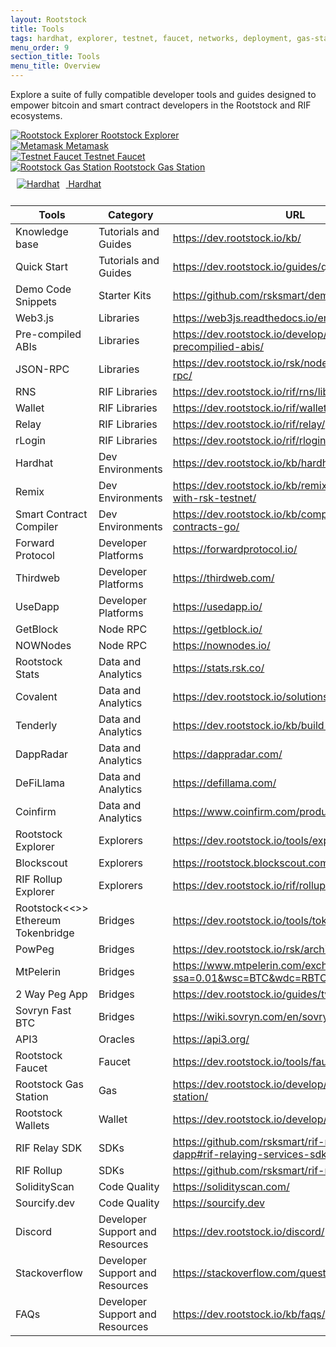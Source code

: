 ```yaml
---
layout: Rootstock
title: Tools
tags: hardhat, explorer, testnet, faucet, networks, deployment, gas-station, tools, Rootstock, ethereum, smart-contracts, install, get-started, how-to, wallets
menu_order: 9
section_title: Tools
menu_title: Overview
---
```

Explore a suite of fully compatible developer tools and guides designed to empower bitcoin and smart contract developers in the Rootstock and RIF ecosystems.

<div id="stats-carousel" class="owl-carousel owl-theme">
    <div class="item">
        <a href="https://explorer.rsk.co" target="blank">
        <img src="/assets/img/tools/4-rootstock-explorer.png" alt="Rootstock Explorer">
        <a class="company-name" href="https://explorer.rsk.co" target="blank">Rootstock Explorer</a>
    </a>
    </div>
    <div class="item">
        <a href="https://metamask.io" target="blank">
        <img src="/assets/img/tools/3-metamask.png" alt="Metamask">
        <a class="company-name" href="https://metamask.io" target="blank">Metamask</a>
    </a>
    </div>
    <div class="item">
        <a href="https://faucet.rsk.co/" target="blank">
        <img src="/assets/img/tools/5-testnet-faucet.png" alt="Testnet Faucet">
        <a class="company-name" href="https://faucet.rsk.co/" target="blank">Testnet Faucet</a>
    </a>
    </div>
    <div class="item">
        <a href="https://rskgasstation.info" target="blank">
        <img src="/assets/img/tools/1-gasstation.png" alt="Rootstock Gas Station">
        <a class="company-name" href="https://rskgasstation.info" target="blank">Rootstock Gas Station</a>
    </a>
    </div>
    <div class="item">
       <a href="https://hardhat.org" target="blank">
        <img src="/assets/img/tools/2-hardhat.jpg" alt="Hardhat" style="margin: 10px;">
        <a class="company-name" href="https://hardhat.org">Hardhat</a>
    </a>
    </div>
</div>

| Tools                                          | Category                        | URL                                                                                     |
| ---------------------------------------------- | ------------------------------- | --------------------------------------------------------------------------------------- |
| Knowledge base                                 | Tutorials and Guides            | https://dev.rootstock.io/kb/                                                            |
| Quick Start                                    | Tutorials and Guides            | https://dev.rootstock.io/guides/quickstart/                                             |
| Demo Code Snippets                             | Starter Kits                    | https://github.com/rsksmart/demo-code-snippet                                           |
| Web3.js                                        | Libraries                       | https://web3js.readthedocs.io/en/v1.10.0/                                               |
| Pre-compiled ABIs                              | Libraries                       | https://dev.rootstock.io/develop/libs/rsk-precompilied-abis/                            |
| JSON-RPC                                       | Libraries                       | https://dev.rootstock.io/rsk/node/architecture/json-rpc/                                |
| RNS                                            | RIF Libraries                   | https://dev.rootstock.io/rif/rns/libs                                                   |
| Wallet                                         | RIF Libraries                   | https://dev.rootstock.io/rif/wallet/                                                    |
| Relay                                          | RIF Libraries                   | https://dev.rootstock.io/rif/relay/                                                     |
| rLogin                                         | RIF Libraries                   | https://dev.rootstock.io/rif/rlogin/libraries/                                          |
| Hardhat                                        | Dev Environments                | https://dev.rootstock.io/kb/hardhat-setup-on-rsk/                                       |
| Remix                                          | Dev Environments                | https://dev.rootstock.io/kb/remix-and-metamask-with-rsk-testnet/                        |
| Smart Contract Compiler                        | Dev Environments                | https://dev.rootstock.io/kb/compile-smart-contracts-go/                                 |
| Forward Protocol                               | Developer Platforms             | https://forwardprotocol.io/                                                             |
| Thirdweb                                       | Developer Platforms             | https://thirdweb.com/                                                                   |
| UseDapp                                        | Developer Platforms             | https://usedapp.io/                                                                     |
| GetBlock                                       | Node RPC                        | https://getblock.io/                                                                    |
| NOWNodes                                       | Node RPC                        | https://nownodes.io/                                                                    |
| Rootstock Stats                                | Data and Analytics              | https://stats.rsk.co/                                                                   |
| Covalent                                       | Data and Analytics              | https://dev.rootstock.io/solutions/covalent/                                            |
| Tenderly                                       | Data and Analytics              | https://dev.rootstock.io/kb/build-with-tenderly/                                        |
| DappRadar                                      | Data and Analytics              | https://dappradar.com/                                                                  |
| DeFiLlama                                      | Data and Analytics              | https://defillama.com/                                                                  |
| Coinfirm                                       | Data and Analytics              | https://www.coinfirm.com/products/aml-platform/                                         |
| Rootstock Explorer                             | Explorers                       | https://dev.rootstock.io/tools/explorer/                                                |
| Blockscout                                     | Explorers                       | https://rootstock.blockscout.com/                                                       |
| RIF Rollup Explorer                            | Explorers                       | https://dev.rootstock.io/rif/rollup/dapps/                                              |
| Rootstock&lt;&lt;&gt;&gt; Ethereum Tokenbridge | Bridges                         | https://dev.rootstock.io/tools/tokenbridge/                                             |
| PowPeg                                         | Bridges                         | https://dev.rootstock.io/rsk/architecture/powpeg/                                       |
| MtPelerin                                      | Bridges                         | https://www.mtpelerin.com/exchange-crypto?ssa=0.01&wsc=BTC&wdc=RBTC&wsa=0.01            |
| 2 Way Peg App                                  | Bridges                         | https://dev.rootstock.io/guides/two-way-peg-app/                                        |
| Sovryn Fast BTC                                | Bridges                         | https://wiki.sovryn.com/en/sovryn-dapp/bridge                                           |
| API3                                           | Oracles                         | https://api3.org/                                                                       |
| Rootstock Faucet                               | Faucet                          | https://dev.rootstock.io/tools/faucet/                                                  |
| Rootstock Gas Station                          | Gas                             | https://dev.rootstock.io/develop/apps/tools/gas-station/                                |
| Rootstock Wallets                              | Wallet                          | https://dev.rootstock.io/develop/wallet/use/                                            |
| RIF Relay SDK                                  | SDKs                            | https://github.com/rsksmart/rif-relay-sample-dapp#rif-relaying-services-sdk-sample-dapp |
| RIF Rollup                                     | SDKs                            | https://github.com/rsksmart/rif-rollup-js-sdk                                           |
| SolidityScan                                   | Code Quality                    | https://solidityscan.com/                                                               |
| Sourcify.dev                                   | Code Quality                    | https://sourcify.dev                                                                    |
| Discord                                        | Developer Support and Resources | https://dev.rootstock.io/discord/                                                       |
| Stackoverflow                                  | Developer Support and Resources | https://stackoverflow.com/questions/tagged/rsk                                          |
| FAQs                                           | Developer Support and Resources | https://dev.rootstock.io/kb/faqs/                                                       |
